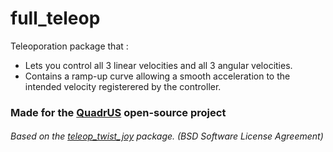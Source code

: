 # full_teleop

Teleoporation package that : 
* Lets you control all 3 linear velocities and all 3 angular velocities.
* Contains a ramp-up curve allowing a smooth acceleration to the intended velocity registerered by the controller.

### Made for the [QuadrUS](https://github.com/olivierfournier2/S4H2021-QuadrUS) open-source project 

###### Based on the [teleop_twist_joy](https://github.com/ros-teleop/teleop_twist_joy) package. (BSD Software License Agreement)
